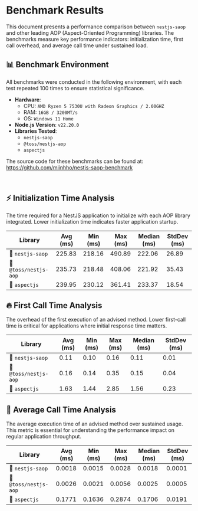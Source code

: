 # Benchmark Results

This document presents a performance comparison between `nestjs-saop` and other leading AOP (Aspect-Oriented Programming) libraries. The benchmarks measure key performance indicators: initialization time, first call overhead, and average call time under sustained load.

## 📊 Benchmark Environment

All benchmarks were conducted in the following environment, with each test repeated 100 times to ensure statistical significance.

- **Hardware**: 
  - CPU: `AMD Ryzen 5 7530U with Radeon Graphics / 2.00GHZ`
  - RAM: `16GB / 3200MT/s`
  - OS: `Windows 11 Home`
- **Node.js Version**: `v22.20.0`
- **Libraries Tested**:
  - `nestjs-saop`
  - `@toss/nestjs-aop`
  - `aspectjs`

The source code for these benchmarks can be found at: https://github.com/miinhho/nestjs-saop-benchmark

<br>

## ⚡ Initialization Time Analysis

The time required for a NestJS application to initialize with each AOP library integrated. Lower initialization time indicates faster application startup.

| Library                 | Avg (ms) | Min (ms) | Max (ms) | Median (ms) | StdDev (ms) |
| ----------------------- | -------- | -------- | -------- | ----------- | ----------- |
| 🥇 `nestjs-saop`      | 225.83   | 218.16   | 490.89   | 222.06      | 26.89       |
| 🥈 `@toss/nestjs-aop`   | 235.73   | 218.48   | 408.06   | 221.92      | 35.43       |
| 🥉 `aspectjs`            | 239.95   | 230.12   | 361.41   | 233.37      | 18.54       |


## 🔥 First Call Time Analysis

The overhead of the first execution of an advised method. Lower first-call time is critical for applications where initial response time matters.

| Library                 | Avg (ms) | Min (ms) | Max (ms) | Median (ms) | StdDev (ms) |
| ----------------------- | -------- | -------- | -------- | ----------- | ----------- |
| 🥇 `nestjs-saop`      | 0.11     | 0.10     | 0.16     | 0.11        | 0.01        |
| 🥈 `@toss/nestjs-aop`   | 0.16     | 0.14     | 0.35     | 0.15        | 0.04        |
| 🥉 `aspectjs`            | 1.63     | 1.44     | 2.85     | 1.56        | 0.23        |

## 🚀 Average Call Time Analysis

The average execution time of an advised method over sustained usage. This metric is essential for understanding the performance impact on regular application throughput.

| Library                 | Avg (ms) | Min (ms) | Max (ms) | Median (ms) | StdDev (ms) |
| ----------------------- | -------- | -------- | -------- | ----------- | ----------- |
| 🥇 `nestjs-saop`      | 0.0018   | 0.0015   | 0.0028   | 0.0018      | 0.0001      |
| 🥈 `@toss/nestjs-aop`   | 0.0026   | 0.0021   | 0.0056   | 0.0025      | 0.0005      |
| 🥉 `aspectjs`            | 0.1771   | 0.1636   | 0.2874   | 0.1706      | 0.0191      |